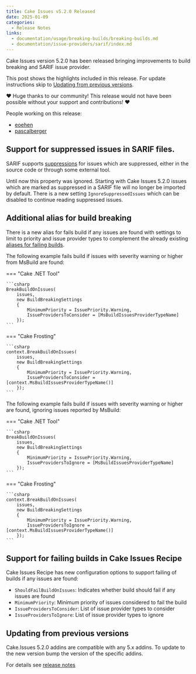 ```yaml
---
title: Cake Issues v5.2.0 Released
date: 2025-01-09
categories:
  - Release Notes
links:
  - documentation/usage/breaking-builds/breaking-builds.md
  - documentation/issue-providers/sarif/index.md
---
```


Cake Issues version 5.2.0 has been released bringing improvements to build breaking and SARIF issue provider.

<!-- more -->

This post shows the highlights included in this release.
For update instructions skip to [Updating from previous versions](#updating-from-previous-versions).

❤ Huge thanks to our community! This release would not have been possible without your support and contributions! ❤

People working on this release:

* [eoehen](https://github.com/eoehen)
* [pascalberger](https://github.com/pascalberger)

## Support for suppressed issues in SARIF files.

SARIF supports [suppressions] for issues which are suppressed, either in the source code or through some external tool.

Until now this property was ignored.
Starting with Cake Issues 5.2.0 issues which are marked as suppressed in a SARIF file will no longer be imported by default.
There is a new setting `IgnoreSuppressedIssues` which can be disabled to continue reading suppressed issues.

## Additional alias for build breaking

There is a new alias for fails build if any issues are found with settings to limit to priority and issue provider types to complement
the already existing [aliases for failing builds].

The following example fails build if issues with severity warning or higher from MsBuild are found:

=== "Cake .NET Tool"

    ```csharp
    BreakBuildOnIssues(
        issues,
        new BuildBreakingSettings
        {
            MinimumPriority = IssuePriority.Warning,
            IssueProvidersToConsider = [MsBuildIssuesProviderTypeName]
        });
    ```

=== "Cake Frosting"

    ```csharp
    context.BreakBuildOnIssues(
        issues,
        new BuildBreakingSettings
        {
            MinimumPriority = IssuePriority.Warning,
            IssueProvidersToConsider = [context.MsBuildIssuesProviderTypeName()]
        });
    ```

The following example fails build if issues with severity warning or higher are found, ignoring issues reported by MsBuild:

=== "Cake .NET Tool"

    ```csharp
    BreakBuildOnIssues(
        issues,
        new BuildBreakingSettings
        {
            MinimumPriority = IssuePriority.Warning,
            IssueProvidersToIgnore = [MsBuildIssuesProviderTypeName]
        });
    ```

=== "Cake Frosting"

    ```csharp
    context.BreakBuildOnIssues(
        issues,
        new BuildBreakingSettings
        {
            MinimumPriority = IssuePriority.Warning,
            IssueProvidersToIgnore = [context.MsBuildIssuesProviderTypeName()]
        });
    ```

## Support for failing builds in Cake Issues Recipe

Cake Issues Recipe has new configuration options to support failing of builds if any issues are found:

- `ShouldFailBuildOnIssues`: Indicates whether build should fail if any issues are found
- `MinimumPriority`: Minimum priority of issues considered to fail the build
- `IssueProvidersToConsider`: List of issue provider types to consider
- `IssueProvidersToIgnore`: List of issue provider types to ignore

## Updating from previous versions

Cake.Issues 5.2.0 addins are compatible with any 5.x addins.
To update to the new version bump the version of the specific addins.

For details see [release notes](https://github.com/cake-contrib/Cake.Issues/releases/tag/5.2.0)

[suppressions]: https://docs.oasis-open.org/sarif/sarif/v2.1.0/errata01/os/sarif-v2.1.0-errata01-os-complete.html#_Toc141790911
[aliases for failing builds]: https://cakebuild.net/extensions/cake-issues/#Build-Breaking
[Cake Issues Recipe]: ../../documentation/recipe/index.md
